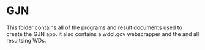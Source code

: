 # GJN
This folder contains all of the programs and result documents used to create the GJN app. it also contains a wdol.gov webscrapper and the and all resultsing WDs.
